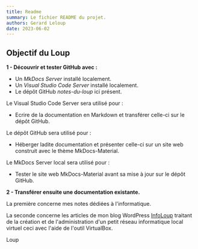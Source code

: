 ```yaml
---
title: Readme
summary: Le fichier README du projet.
authors: Gerard Leloup
date: 2023-06-02
---
```


## Objectif du Loup

**1 - Découvrir et tester GitHub avec :**

- Un *MkDocs Server* installé localement.  
- Un *Visual Studio Code Server* installé localement.  
- Le dépôt GitHub *notes-du-loup* ici présent.

Le Visual Studio Code Server sera utilisé pour :  

- Ecrire de la documentation en Markdown et transférer celle-ci sur le dépôt GitHub.

Le dépôt GitHub sera utilisé pour :  

- Héberger ladite documentation et présenter celle-ci sur un site web construit avec le thème MkDocs-Material.

Le MkDocs Server local sera utilisé pour :  

- Tester le site web MkDocs-Material avant sa mise à jour sur le dépôt GitHub.

**2 - Transférer ensuite une documentation existante.**

La première concerne mes notes dédiées à l'informatique.

La seconde concerne les articles de mon blog WordPress [InfoLoup](https://infoloup.no-ip.org) traitant de la création et de l'administration d'un petit réseau informatique local virtuel ceci avec l'aide de l'outil VirtualBox.

Loup
